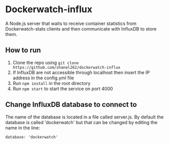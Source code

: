 # Dockerwatch-influx
A Node.js server that waits to receive container statistics from Dockerwatch-stats clients and then communicate with InfluxDB to store them. 

## How to run
1. Clone the repo using ```git clone https://github.com/shanel262/dockerwatch-influx```
2. If InfluxDB are not accessible through localhost then insert the IP address in the config.yml file
3. Run ```npm install``` in the root directory
4. Run ```npm start``` to start the service on port 4000

## Change InfluxDB database to connect to
The name of the database is located in a file called server.js. By default the database is called 'dockerwatch' but that can be changed by editing the name in the line:
```
database: 'dockerwatch'
```

